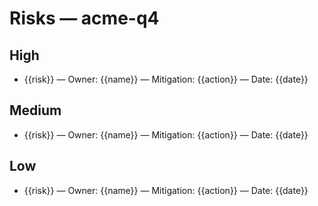 # Risks — acme-q4

## High
- {{risk}} — Owner: {{name}} — Mitigation: {{action}} — Date: {{date}}

## Medium
- {{risk}} — Owner: {{name}} — Mitigation: {{action}} — Date: {{date}}

## Low
- {{risk}} — Owner: {{name}} — Mitigation: {{action}} — Date: {{date}}